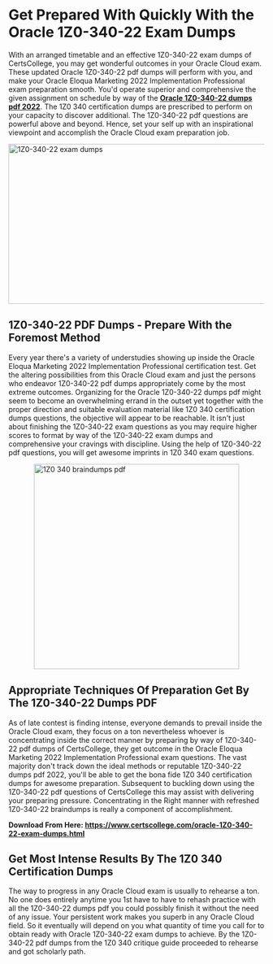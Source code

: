 <h1><strong>Get Prepared With Quickly With the Oracle 1Z0-340-22 Exam Dumps&nbsp;</strong></h1>
<p><span style="font-weight: 400;">With an arranged timetable and an effective  1Z0-340-22 exam dumps of CertsCollege, you may get wonderful outcomes in your Oracle Cloud exam. These updated Oracle 1Z0-340-22 pdf dumps will perform with you, and make your Oracle Eloqua Marketing 2022 Implementation Professional exam preparation smooth. You'd operate superior and comprehensive the given assignment on schedule by way of the <strong><a href="https://www.certscollege.com/oracle-1Z0-340-22-exam-dumps.html">Oracle 1Z0-340-22 dumps pdf 2022</a></strong>. The 1Z0 340 certification dumps are prescribed to perform on your capacity to discover additional. The  1Z0-340-22 pdf questions are powerful above and beyond. Hence, set your self up with an inspirational viewpoint and accomplish the Oracle Cloud exam preparation job.&nbsp;</span></p>
<p><span style="font-weight: 400;"><img style="display: block; margin-left: auto; margin-right: auto;" src="https://i.ibb.co/CPDK3ps/Yellow-and-Blue-Initiative-Blog-Banner.png" alt="1Z0-340-22 exam dumps" width="559" height="315" /></span></p>
<h2><strong>1Z0-340-22 PDF Dumps - Prepare With the Foremost Method</strong></h2>
<p><span style="font-weight: 400;">Every year there's a variety of understudies showing up inside the Oracle Eloqua Marketing 2022 Implementation Professional certification test. Get the altering possibilities from this Oracle Cloud exam and just the persons who endeavor 1Z0-340-22 pdf dumps appropriately come by the most extreme outcomes. Organizing for the Oracle 1Z0-340-22 dumps pdf might seem to become an overwhelming errand in the outset yet together with the proper direction and suitable evaluation material like 1Z0 340 certification dumps questions, the objective will appear to be reachable. It isn't just about finishing the 1Z0-340-22 exam questions as you may require higher scores to format by way of the 1Z0-340-22 exam dumps and comprehensive your cravings with discipline. Using the help of 1Z0-340-22 pdf questions, you will get awesome imprints in 1Z0 340 exam questions.</span></p>
<p><span style="font-weight: 400;"><a href="https://tinyurl.com/yc2nbkwm"><img style="display: block; margin-left: auto; margin-right: auto;" src="https://i.ibb.co/9tMrhdY/Teacher-Appreciation-Invitation.png" alt="1Z0 340 braindumps pdf " width="404" height="404" /></a></span></p>
<h2><strong>Appropriate Techniques Of Preparation Get By The 1Z0-340-22 Dumps PDF</strong></h2>
<p><span style="font-weight: 400;">As of late contest is finding intense, everyone demands to prevail inside the Oracle Cloud exam, they focus on a ton nevertheless whoever is concentrating inside the correct manner by preparing by way of 1Z0-340-22 pdf dumps of CertsCollege, they get outcome in the Oracle Eloqua Marketing 2022 Implementation Professional exam questions. The vast majority don't track down the ideal methods or reputable 1Z0-340-22 dumps pdf 2022, you'll be able to get the bona fide 1Z0 340 certification dumps for awesome preparation. Subsequent to buckling down using the  1Z0-340-22 pdf questions of CertsCollege this may assist with delivering your preparing pressure. Concentrating in the Right manner with refreshed 1Z0-340-22 braindumps is really a component of accomplishment.</span></p>
<p><span style="font-weight: 400;"><strong>Download From Here: <a href="https://www.certscollege.com/oracle-1Z0-340-22-exam-dumps.html">https://www.certscollege.com/oracle-1Z0-340-22-exam-dumps.html</a></strong></span></p>
<h2><strong>Get Most Intense Results By The 1Z0 340 Certification Dumps</strong></h2>
<p><span style="font-weight: 400;">The way to progress in any Oracle Cloud exam is usually to rehearse a ton. No one does entirely anytime you 1st have to have to rehash practice with all the 1Z0-340-22 dumps pdf you could possibly finish it without the need of any issue. Your persistent work makes you superb in any Oracle Cloud field. So it eventually will depend on you what quantity of time you call for to obtain ready with Oracle 1Z0-340-22 exam dumps to achieve. By the 1Z0-340-22 pdf dumps from the 1Z0 340 critique guide proceeded to rehearse and got scholarly path.</span></p>

